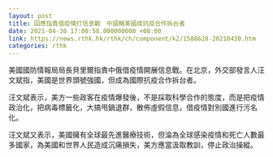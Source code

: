 ```yaml
---
layout: post
title: 回應指責借疫情打信息戰　中國稱美國成抗疫合作拆台者
date: 2021-04-30 17:00:58.000000000 +08:00
link: https://news.rthk.hk/rthk/ch/component/k2/1588628-20210430.htm
categories: rthk
---
```


美國國防情報局局長貝里爾指責中俄借疫情開展信息戰。在北京，外交部發言人汪文斌指，美國是世界頭號強國，但成為國際抗疫合作拆台者。

汪文斌表示，美方一些政客在疫情爆發後，不是採取科學合作的態度，而是把疫情政治化，把病毒標籤化，大搞甩鍋退群，散佈虛假信息，借疫情對別國進行污名化。

汪文斌又表示，美國擁有全球最先進醫療技術，但淪為全球感染疫情和死亡人數最多國家，為美國和世界人民造成沉痛損失，美方應當汲取教訓，停止政治操縱。
